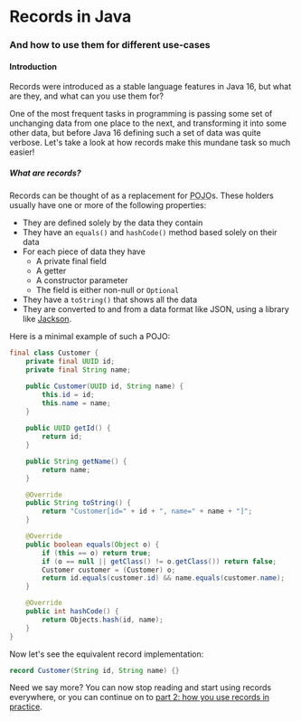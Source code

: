 # Records in Java
### And how to use them for different use-cases


#### Introduction

Records were introduced as a stable language features in Java 16, but what are they, and what can you use them for?

One of the most frequent tasks in programming is passing some set of unchanging data from one place to the next,
and transforming it into some other data, but before Java 16 defining such a set of data was quite verbose.
Let's take a look at how records make this mundane task so much easier!

##### What are records?

Records can be thought of as a replacement for <abbr title="Plain Old Java Object, simple data holders">POJO</abbr>s.
These holders usually have one or more of the following properties:

* They are defined solely by the data they contain
* They have an `equals()` and `hashCode()` method based solely on their data
* For each piece of data they have
  * A private final field
  * A getter
  * A constructor parameter
  * The field is either non-null or `Optional`
* They have a `toString()` that shows all the data
* They are converted to and from a data format like JSON, using a library like [Jackson](https://github.com/FasterXML/jackson).

Here is a minimal example of such a POJO:
```java
final class Customer {
    private final UUID id;
    private final String name;

    public Customer(UUID id, String name) {
        this.id = id;
        this.name = name;
    }
    
    public UUID getId() {
        return id;
    }

    public String getName() {
        return name;
    }

    @Override
    public String toString() {
        return "Customer[id=" + id + ", name=" + name + "]";
    }

    @Override
    public boolean equals(Object o) {
        if (this == o) return true;
        if (o == null || getClass() != o.getClass()) return false;
        Customer customer = (Customer) o;
        return id.equals(customer.id) && name.equals(customer.name);
    }

    @Override
    public int hashCode() {
        return Objects.hash(id, name);
    }
}
```

Now let's see the equivalent record implementation:
```java
record Customer(String id, String name) {}
```

Need we say more? You can now stop reading and start using records everywhere,
or you can continue on to [part 2: how you use records in practice](blog-02-record-use-cases.md).
